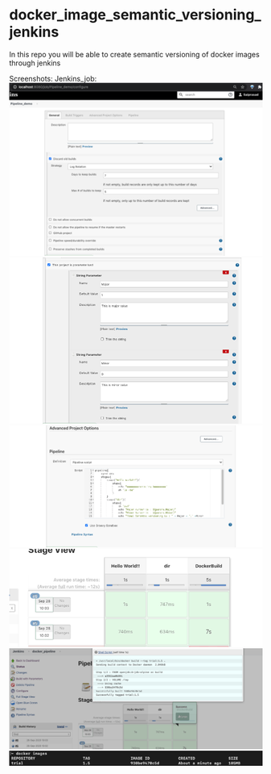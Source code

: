 # docker_image_semantic_versioning_jenkins
In this repo you will be able to create semantic versioning of docker images through jenkins

Screenshots:
Jenkins_job:
![alt text](https://github.com/shydrate/docker_image_semantic_versioning_jenkins/blob/master/Images/part_1.png)
![alt text](https://github.com/shydrate/docker_image_semantic_versioning_jenkins/blob/master/Images/part_2.png)
![alt text](https://github.com/shydrate/docker_image_semantic_versioning_jenkins/blob/master/Images/part_3.png)
![alt text](https://github.com/shydrate/docker_image_semantic_versioning_jenkins/blob/master/Images/part_4.png)
![alt text](https://github.com/shydrate/docker_image_semantic_versioning_jenkins/blob/master/Images/part_5.png)
![alt text](https://github.com/shydrate/docker_image_semantic_versioning_jenkins/blob/master/Images/part_6.png)
